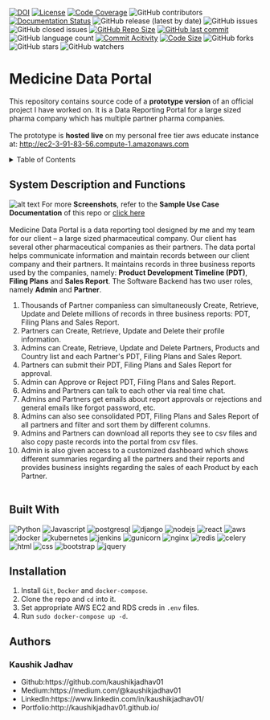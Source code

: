 [![DOI](https://zenodo.org/badge/316682135.svg)](https://zenodo.org/doi/10.5281/zenodo.10421266)
[![License](https://img.shields.io/badge/License-MIT-green.svg)](https://github.com/Medicine-Data-Portal__Data-Reporting-Tool/blob/main/LICENSE)
[![Code Coverage](https://codecov.io/gh/NCSU-Fall-2022-SE-Project-Team-11/XpensAuditor---Group-11/branch/main/graphs/badge.svg)](https://codecov.io)
![GitHub contributors](https://img.shields.io/badge/Contributors-1-brightgreen)
[![Documentation Status](https://readthedocs.org/projects/ansicolortags/badge/?version=latest)](https://github.com/kaushikjadhav01/Medicine-Data-Portal__Data-Reporting-Tool/edit/master/README.md)
![GitHub release (latest by date)](https://img.shields.io/github/v/release/kaushikjadhav01/Medicine-Data-Portal__Data-Reporting-Tool)
![GitHub issues](https://img.shields.io/github/issues/kaushikjadhav01/Medicine-Data-Portal__Data-Reporting-Tool)
![GitHub closed issues](https://img.shields.io/github/issues-closed/kaushikjadhav01/Medicine-Data-Portal__Data-Reporting-Tool)
[![GitHub Repo Size](https://img.shields.io/github/repo-size/kaushikjadhav01/Medicine-Data-Portal__Data-Reporting-Tool.svg)](https://img.shields.io/github/repo-size/kaushikjadhav01/Medicine-Data-Portal__Data-Reporting-Tool.svg)
[![GitHub last commit](https://img.shields.io/github/last-commit/kaushikjadhav01/Medicine-Data-Portal__Data-Reporting-Tool)](https://github.com/kaushikjadhav01/Medicine-Data-Portal__Data-Reporting-Tool/commits/main)
![GitHub language count](https://img.shields.io/github/languages/count/kaushikjadhav01/Medicine-Data-Portal__Data-Reporting-Tool)
[![Commit Acitivity](https://img.shields.io/github/commit-activity/m/kaushikjadhav01/Medicine-Data-Portal__Data-Reporting-Tool)](https://github.com/kaushikjadhav01/Medicine-Data-Portal__Data-Reporting-Tool)
[![Code Size](https://img.shields.io/github/languages/code-size/kaushikjadhav01/Medicine-Data-Portal__Data-Reporting-Tool)](mpp-backend)
![GitHub forks](https://img.shields.io/github/forks/kaushikjadhav01/Medicine-Data-Portal__Data-Reporting-Tool?style=social)
![GitHub stars](https://img.shields.io/github/stars/kaushikjadhav01/Medicine-Data-Portal__Data-Reporting-Tool?style=social)
![GitHub watchers](https://img.shields.io/github/watchers/kaushikjadhav01/Medicine-Data-Portal__Data-Reporting-Tool?style=social)

# Medicine Data Portal
This repository contains source code of a **prototype version** of an official project I have worked on. It is a Data Reporting Portal for a large sized pharma company which has multiple partner pharma companies.
<br><br>
The prototype is **hosted live** on my personal free tier aws educate instance at: http://ec2-3-91-83-56.compute-1.amazonaws.com

<!-- TABLE OF CONTENTS -->
<details>
  <summary>Table of Contents</summary>
  <ol>
    <li><a href="#system-description-and-functions">System Description and Functions</a></li>
    <li><a href="#built-with">Built With</a></li>
    <li><a href="#installation">Installation</a></li>
    <li><a href="#authors">Authors</a></li>
  </ol>
</details>

## System Description and Functions
![alt text](https://github.com/kaushikjadhav01/Medicine-Data-Portal__Data-Reporting-Tool/blob/master/screenshots/dashboard_ss.png)
For more **Screenshots**, refer to the **Sample Use Case Documentation** of this repo or <a href ="https://github.com/kaushikjadhav01/Medicine-Data-Portal__Data-Reporting-Tool/blob/master/Sample%20Use%20Case%20Documentation.pdf">click here</a><br/><br/>
Medicine Data Portal is a data reporting tool designed by me and my team for our client – a large sized pharmaceutical company. Our client has several other pharmaceutical companies as their partners. The data portal helps communicate information and maintain records between our client company and their partners. It maintains records in three business reports used by the companies, namely: **Product Development Timeline (PDT)**, **Filing Plans** and **Sales Report**. The Software Backend has two user roles, namely **Admin** and **Partner**.

1. Thousands of Partner companiess can simultaneously Create, Retrieve, Update and Delete millions of records in three business reports: PDT, Filing Plans and Sales Report.
2. Partners can Create, Retrieve, Update and Delete their profile information.
3. Admins can Create, Retrieve, Update and Delete Partners, Products and Country list and each Partner's PDT, Filing Plans and Sales Report. 
4. Partners can submit their PDT, Filing Plans and Sales Report for approval.
5. Admin can Approve or Reject PDT, Filing Plans and Sales Report.
6. Admins and Partners can talk to each other via real time chat.
7. Admins and Partners get emails about report approvals or rejections and general emails like forgot password, etc.
8. Admins can also see consolidated PDT, Filing Plans and Sales Report of all partners and filter and sort them by different columns.
9. Admins and Partners can download all reports they see to csv files and also copy paste records into the portal from csv files.
10. Admin is also given access to a customized dashboard which shows different summaries regarding all the partners and their reports and provides business insights regarding the sales of each Product by each Partner.<br><br>


## Built With
![Python](https://img.shields.io/badge/Python-3776AB?style=for-the-badge&logo=python&logoColor=white)
![Javascript](https://img.shields.io/badge/JavaScript-323330?style=for-the-badge&logo=javascript&logoColor=F7DF1E)
![postgresql](https://img.shields.io/badge/PostgreSQL-316192?style=for-the-badge&logo=postgresql&logoColor=white)
![django](https://img.shields.io/badge/Django-20232A?style=for-the-badge&logo=django&logoColor=white)
![nodejs](https://img.shields.io/badge/Node.js-43853D?style=for-the-badge&logo=node.js&logoColor=white)
![react](https://img.shields.io/badge/React-20232A?style=for-the-badge&logo=react&logoColor=61DAFB)
![aws](https://img.shields.io/badge/AWS-232F3E?style=for-the-badge&logo=amazon-aws&logoColor=white)
![docker](https://img.shields.io/badge/Docker-006699?style=for-the-badge&logo=docker&logoColor=white)
![kubernetes](https://img.shields.io/badge/Kubernetes-0066cc?style=for-the-badge&logo=kubernetes&logoColor=white)
![jenkins](https://img.shields.io/badge/Jenkins-cc6600?style=for-the-badge&logo=jenkins&logoColor=white)
![gunicorn](https://img.shields.io/badge/Gunicorn-ff3399?style=for-the-badge&logo=graphql&logoColor=white)
![nginx](https://img.shields.io/badge/Nginx-009900?style=for-the-badge&logo=nginx&logoColor=white)
![redis](https://img.shields.io/badge/Redis-cc0000?style=for-the-badge&logo=redis&logoColor=white)
![celery](https://img.shields.io/badge/Celery-66ff66?style=for-the-badge&logo=celery&logoColor=white)
![html](https://img.shields.io/badge/HTML5-E34F26?style=for-the-badge&logo=html5&logoColor=white)
![css](https://img.shields.io/badge/CSS3-1572B6?style=for-the-badge&logo=css3&logoColor=white)
![bootstrap](https://img.shields.io/badge/Bootstrap-563D7C?style=for-the-badge&logo=bootstrap&logoColor=white)
![jquery](https://img.shields.io/badge/jQuery-0769AD?style=for-the-badge&logo=jquery&logoColor=white)

## Installation
1. Install ```Git```, ```Docker``` and ```docker-compose```.
2. Clone the repo and ```cd``` into it.
3. Set appropriate AWS EC2 and RDS creds in ```.env``` files.
4. Run ```sudo docker-compose up -d```.

## Authors
### Kaushik Jadhav
<ul>
<li>Github:https://github.com/kaushikjadhav01</li>
<li>Medium:https://medium.com/@kaushikjadhav01</li>
<li>LinkedIn:https://www.linkedin.com/in/kaushikjadhav01/</li>
<li>Portfolio:http://kaushikjadhav01.github.io/</li>
</ul>

<!-- MARKDOWN LINKS & IMAGES -->

